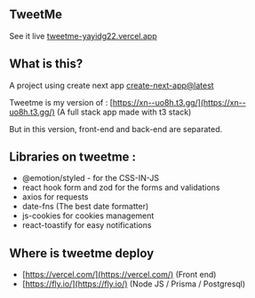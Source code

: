 ## TweetMe
See it live [tweetme-yayidg22.vercel.app](https://tweetme-yayidg22.vercel.app/)

## What is this?

A project using create next app [create-next-app@latest](https://nextjs.org/docs/api-reference/create-next-app)

Tweetme is my version of : [https://xn--uo8h.t3.gg/](https://xn--uo8h.t3.gg/) (A full stack app made with t3 stack)

But in this version, front-end and back-end are separated.

## Libraries on tweetme :

- @emotion/styled - for the CSS-IN-JS
- react hook form and zod for the forms and validations
- axios for requests
- date-fns (The best date formatter)
- js-cookies for cookies management
- react-toastify for easy notifications
## Where is tweetme deploy

- [https://vercel.com/](https://vercel.com/) (Front end)
- [https://fly.io/](https://fly.io/) (Node JS / Prisma / Postgresql)